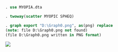 ```stata
. use MYOPIA.dta

. twoway(scatter MYOPIC SPHEQ)

. graph export "D:\Graph0.png", as(png) replace
(note: file D:\Graph0.png not found)
(file D:\Graph0.png written in PNG format)
```
![](http://geekresearchlab.net/coursera/applied-log-regress/Graph0.png)
